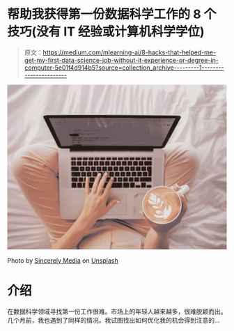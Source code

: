 # 帮助我获得第一份数据科学工作的 8 个技巧(没有 IT 经验或计算机科学学位)

> 原文：<https://medium.com/mlearning-ai/8-hacks-that-helped-me-get-my-first-data-science-job-without-it-experience-or-degree-in-computer-5e01f4d914b5?source=collection_archive---------1----------------------->

![](img/1a9fbdc895c3a9c4d3b794dbf0823445.png)

Photo by [Sincerely Media](https://unsplash.com/@sincerelymedia?utm_source=medium&utm_medium=referral) on [Unsplash](https://unsplash.com?utm_source=medium&utm_medium=referral)

# 介绍

在数据科学领域寻找第一份工作很难。市场上的年轻人越来越多，很难脱颖而出。几个月前，我也遇到了同样的情况。我试图找出如何优化我的机会得到注意的…